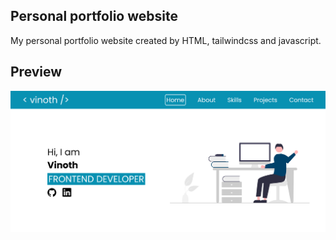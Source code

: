 ## Personal portfolio website

My personal portfolio website created by HTML, tailwindcss and javascript.

## Preview

[![preview-image](./Images/preview-img.png)](https://personal-portfolio-vinoth-codeevoyager.vercel.app)